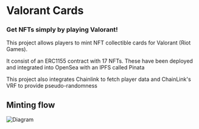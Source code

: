# Valorant Cards

### Get NFTs simply by playing Valorant!

This project allows players to mint NFT collectible cards for Valorant (Riot Games). 

It consist of an ERC1155 contract with 17 NFTs. These have been deployed and integrated into OpenSea with an IPFS called Pinata

This project also integrates Chainlink to fetch player data and ChainLink's VRF to provide pseudo-randomness

## Minting flow

![Diagram](https://user-images.githubusercontent.com/21229805/162650640-c10715e9-4fa3-4398-9fbe-2eefc32fa138.png)

